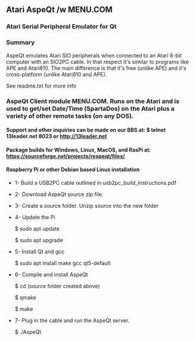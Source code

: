 ##  Atari AspeQt /w MENU.COM


### Atari Serial Peripheral Emulator for Qt

### Summary

AspeQt emulates Atari SIO peripherals when connected to an Atari 8-bit computer with an SIO2PC cable.
In that respect it's similar to programs like APE and Atari810. The main difference is that it's free
(unlike APE) and it's cross-platform (unlike Atari810 and APE).

See readme.txt for more info


### AspeQt Client module MENU.COM. Runs on the Atari and is used to get/set Date/Time (SpartaDos) on the Atari plus a variety of other remote tasks (on any DOS). 


#### Support and other inquiries can be made on our BBS at:   $ telnet 13leader.net 8023 or http://13leader.net

#### Package builds for Windows, Linux, MacOS, and RasPi at:  https://sourceforge.net/projects/respeqt/files/


####  Raspberry Pi or other Debian based Linux installation 

* 1- Build a USB2PC cable outlined in usb2pc_build_instructions.pdf

* 2- Download AspeQt source zip file.  

* 3- Create a source folder.  Unzip source into the new folder

* 4- Update the Pi
  
  $ sudo apt update
  
  $ sudo apt upgrade
 
 
* 5- Install Qt and gcc

  $ sudo apt install make gcc qt5-default
 
 
 * 6- Compile and install AspeQt
 
   $ cd (source folder created above)
   
   $ qmake
   
   $ make
   
  * 7- Plug in the cable and run the AspeQt server.
  
    $ ./AspeQt
   
   

